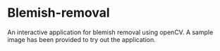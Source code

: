# Blemish-removal

An interactive application for blemish removal using openCV. A sample image has been provided to try out the application.
